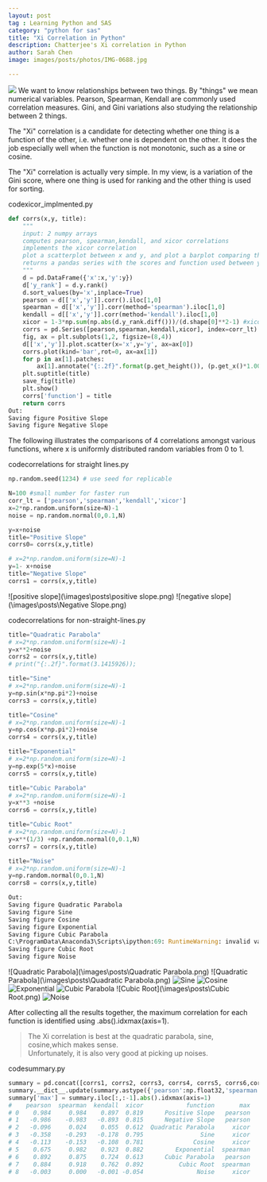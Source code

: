 ```yaml
---
layout: post
tag : Learning Python and SAS
category: "python for sas"
title: "Xi Correlation in Python"
description: Chatterjee's Xi correlation in Python
author: Sarah Chen
image: images/posts/photos/IMG-0688.jpg

---
```

![](images/posts/photos/IMG-0688.jpg)
We want to know relationships between two things. By "things" we mean numerical variables.  Pearson, Spearman, Kendall are commonly used correlation measures.  Gini, and Gini variations also studying the relationship between 2 things.  

The "Xi" correlation is a candidate for detecting whether one thing is a function of the other, i.e. whether one is dependent on the other.  It does the job especially well when the function is not monotonic, such as a sine or cosine. 

The "Xi" correlation is actually very simple. In my view, is a variation of the Gini score, where one thing is used for ranking and the other thing is used for sorting. 


<div class="code-head"><span>code</span>xicor_implmented.py</div>

```py
def corrs(x,y, title):
    """
    input: 2 numpy arrays
    computes pearson, spearman,kendall, and xicor correlations
    implements the xicor correlation
    plot a scatterplot between x and y, and plot a barplot comparing the correlations
    returns a pandas series with the scores and function used between y and x
    """
    d = pd.DataFrame({'x':x,'y':y})
    d['y_rank'] = d.y.rank()
    d.sort_values(by='x',inplace=True)
    pearson = d[['x','y']].corr().iloc[1,0]
    spearman = d[['x','y']].corr(method='spearman').iloc[1,0]
    kendall = d[['x','y']].corr(method='kendall').iloc[1,0]
    xicor = 1-3*np.sum(np.abs(d.y_rank.diff()))/(d.shape[0]**2-1) #xicorr
    corrs = pd.Series([pearson,spearman,kendall,xicor], index=corr_lt)
    fig, ax = plt.subplots(1,2, figsize=(8,4))
    d[['x','y']].plot.scatter(x='x',y='y', ax=ax[0])
    corrs.plot(kind='bar',rot=0, ax=ax[1])
    for p in ax[1].patches:
        ax[1].annotate("{:.2f}".format(p.get_height()), (p.get_x()*1.005, p.get_height()*1.005))
    plt.suptitle(title)
    save_fig(title)
    plt.show()
    corrs['function'] = title
    return corrs
Out:
Saving figure Positive Slope
Saving figure Negative Slope
```

The following illustrates the comparisons of 4 correlations amongst various functions, where <span class="coding">x</span> is uniformly distributed random variables from 0 to 1. 

<div class="code-head"><span>code</span>correlations for straight lines.py</div>

```python
np.random.seed(1234) # use seed for replicable 

N=100 #small number for faster run
corr_lt = ['pearson','spearman','kendall','xicor']
x=2*np.random.uniform(size=N)-1
noise = np.random.normal(0,0.1,N)

y=x+noise
title="Positive Slope"
corrs0= corrs(x,y,title)

# x=2*np.random.uniform(size=N)-1
y=1- x+noise
title="Negative Slope"
corrs1 = corrs(x,y,title)
```
![positive slope](\images\posts\positive slope.png)
![negative slope](\images\posts\Negative Slope.png)

<div class="code-head"><span>code</span>correlations for non-straight-lines.py</div> 

```python
title="Quadratic Parabola"
# x=2*np.random.uniform(size=N)-1
y=x**2+noise
corrs2 = corrs(x,y,title)
# print("{:.2f}".format(3.1415926));

title="Sine"
# x=2*np.random.uniform(size=N)-1
y=np.sin(x*np.pi*2)+noise
corrs3 = corrs(x,y,title)

title="Cosine"
# x=2*np.random.uniform(size=N)-1
y=np.cos(x*np.pi*2)+noise
corrs4 = corrs(x,y,title)

title="Exponential"
# x=2*np.random.uniform(size=N)-1
y=np.exp(5*x)+noise
corrs5 = corrs(x,y,title)

title="Cubic Parabola"
# x=2*np.random.uniform(size=N)-1
y=x**3 +noise
corrs6 = corrs(x,y,title)

title="Cubic Root"
# x=2*np.random.uniform(size=N)-1
y=x**(1/3) +np.random.normal(0,0.1,N)
corrs7 = corrs(x,y,title)

title="Noise"
# x=2*np.random.uniform(size=N)-1
y=np.random.normal(0,0.1,N)
corrs8 = corrs(x,y,title)

Out:
Saving figure Quadratic Parabola
Saving figure Sine
Saving figure Cosine
Saving figure Exponential
Saving figure Cubic Parabola
C:\ProgramData\Anaconda3\Scripts\ipython:69: RuntimeWarning: invalid value encountered in power
Saving figure Cubic Root
Saving figure Noise
```
![Quadratic Parabola](\images\posts\Quadratic Parabola.png)
![Quadratic Parabola](\images\posts\Quadratic Parabola.png)
![Sine](\images\posts\Sine.png)
![Cosine](\images\posts\Cosine.png)
![Exponential](\images\posts\Exponential.png)
![Cubic Parabola](\images\posts\Exponential.png)
![Cubic Root](\images\posts\Cubic Root.png)
![Noise](\images\posts\Noise.png)

After collecting all the results together, the maximum correlation for each function is identified using <span class="coding">.abs().idxmax(axis=1)</span>.  
> The Xi correlation is best at the quadratic parabola, sine, cosine,which makes sense.  
> Unfortunately, it is also very good at picking up noises. 
<div class="code-head"><span>code</span>summary.py</div> 

```python
summary = pd.concat([corrs1, corrs2, corrs3, corrs4, corrs5, corrs6,corrs7, corrs8], axis=1).T
summary.__dict__.update(summary.astype({'pearson':np.float32,'spearman': np.float32, 'kendall': np.float32,'xicor':np.float32}).__dict__)
summary['max'] = summary.iloc[:,:-1].abs().idxmax(axis=1)
#    pearson  spearman  kendall  xicor            function       max
# 0    0.984     0.984    0.897  0.819      Positive Slope   pearson
# 1   -0.986    -0.983   -0.893  0.815      Negative Slope   pearson
# 2   -0.096     0.024    0.055  0.612  Quadratic Parabola     xicor
# 3   -0.358    -0.293   -0.178  0.795                Sine     xicor
# 4   -0.113    -0.153   -0.108  0.781              Cosine     xicor
# 5    0.675     0.982    0.923  0.882         Exponential  spearman
# 6    0.892     0.875    0.724  0.613      Cubic Parabola   pearson
# 7    0.884     0.918    0.762  0.892          Cubic Root  spearman
# 8   -0.003     0.000   -0.001 -0.054               Noise     xicor
```
